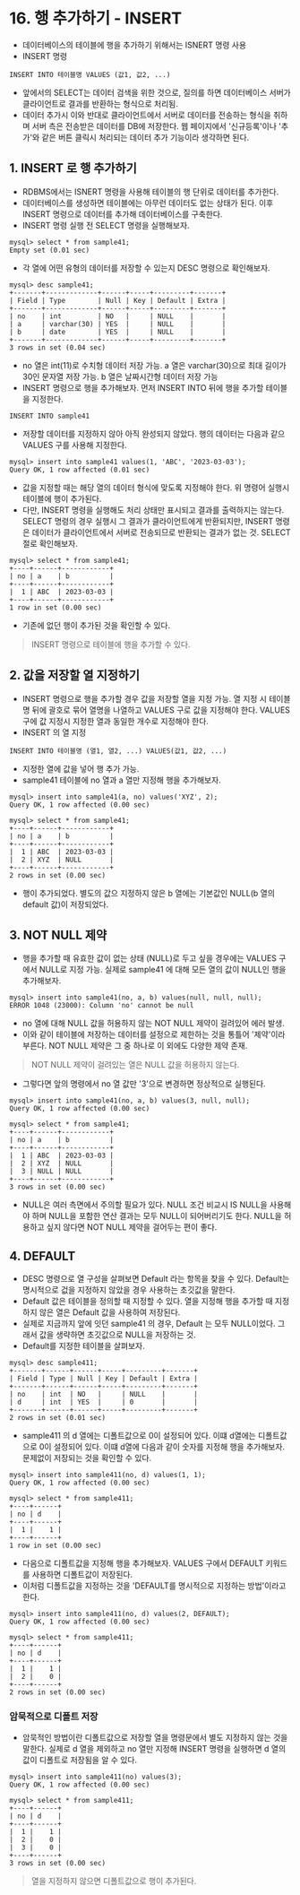 # 16. 행 추가하기 - INSERT
- 데이터베이스의 테이블에 행을 추가하기 위해서는 ISNERT 명령 사용
- INSERT 명령
```text
INSERT INTO 테이블명 VALUES (값1, 값2, ...)
```
- 앞에서의 SELECT는 데이터 검색을 위한 것으로, 질의를 하면 데이터베이스 서버가 클라이언트로 결과를 반환하는 형식으로 처리됨.
- 데이터 추가시 이와 반대로 클라이언트에서 서버로 데이터를 전송하는 형식을 취하며 서버 측은 전송받은 데이터를 DB에 저장한다. 웹 페이지에서 '신규등록'이나
'추가'와 같은 버튼 클릭시 처리되는 데이터 추가 기능이라 생각하면 된다.

## 1. INSERT 로 행 추가하기
- RDBMS에서는 ISNERT 명령을 사용해 테이블의 행 단위로 데이터를 추가한다. 
- 데이터베이스를 생성하면 테이블에는 아무런 데이터도 없는 상태가 된다. 이후 INSERT 명령으로 데이터를 추가해 데이터베이스를 구축한다. 
- INSERT 명령 실행 전 SELECT 명령을 실행해보자.
```text
mysql> select * from sample41;
Empty set (0.01 sec)
```
- 각 열에 어떤 유형의 데이터를 저장할 수 있는지 DESC 명령으로 확인해보자.
```text
mysql> desc sample41;
+-------+-------------+------+-----+---------+-------+
| Field | Type        | Null | Key | Default | Extra |
+-------+-------------+------+-----+---------+-------+
| no    | int         | NO   |     | NULL    |       |
| a     | varchar(30) | YES  |     | NULL    |       |
| b     | date        | YES  |     | NULL    |       |
+-------+-------------+------+-----+---------+-------+
3 rows in set (0.04 sec)
```
- no 열은 int(11)로 수치형 데이터 저장 가능. a 열은 varchar(30)으로 최대 길이가 30인 문자열 저장 가능. b 열은 날짜시간형 데이터 저장 가능
- INSERT 명령으로 행을 추가해보자. 먼저 INSERT INTO 뒤에 행을 추가할 테이블을 지정한다.
```text
INSERT INTO sample41
```
- 저장할 데이터를 지정하지 않아 아직 완성되지 않았다. 행의 데이터는 다음과 같으 VALUES 구를 사용해 지정한다.
```text
mysql> insert into sample41 values(1, 'ABC', '2023-03-03');
Query OK, 1 row affected (0.01 sec)
```
- 값을 지정할 때는 해당 열의 데이터 형식에 맞도록 지정해야 한다. 위 명령어 실행시 테이블에 행이 추가된다.
- 다만, INSERT 명령을 실행해도 처리 상태만 표시되고 결과를 출력하지는 않는다. SELECT 명령의 경우 실행시 그 결과가 클라이언트에게 반환되지만, INSERT
명령은 데이터가 클라이언트에서 서버로 전송되므로 반환되는 결과가 없는 것. SELECT 절로 확인해보자.
```text
mysql> select * from sample41;
+----+------+------------+
| no | a    | b          |
+----+------+------------+
|  1 | ABC  | 2023-03-03 |
+----+------+------------+
1 row in set (0.00 sec)
```
- 기존에 없던 행이 추가된 것을 확인할 수 있다.
> INSERT 명령으로 테이블에 행을 추가할 수 있다.

## 2. 값을 저장할 열 지정하기
- INSERT 명령으로 행을 추가할 경우 값을 저장할 열을 지정 가능. 열 지정 시 테이블명 뒤에 괄호로 묶어 열명을 나열하고 VALUES 구로 값을 지정해야 한다.
VALUES 구에 값 지정시 지정한 열과 동일한 개수로 지정해야 한다.
- INSERT 의 열 지정
```text
INSERT INTO 테이블명 (열1, 열2, ...) VALUES(값1, 값2, ...)
```
- 지정한 열에 값을 넣어 행 추가 가능.
- sample41 테이블에 no 열과 a 열만 지정해 행을 추가해보자.
```text
mysql> insert into sample41(a, no) values('XYZ', 2);
Query OK, 1 row affected (0.00 sec)

mysql> select * from sample41;
+----+------+------------+
| no | a    | b          |
+----+------+------------+
|  1 | ABC  | 2023-03-03 |
|  2 | XYZ  | NULL       |
+----+------+------------+
2 rows in set (0.00 sec)
```
- 행이 추가되었다. 별도의 값으 지정하지 않은 b 열에는 기본값인 NULL(b 열의 default 값)이 저장되었다.

## 3. NOT NULL 제약
- 행을 추가할 때 유효한 값이 없는 상태 (NULL)로 두고 싶을 경우에는 VALUES 구에서 NULL로 지정 가능. 실제로 sample41 에 대해 모든 열의 값이 
NULL인 행을 추가해보자.
```text
mysql> insert into sample41(no, a, b) values(null, null, null);
ERROR 1048 (23000): Column 'no' cannot be null
```
- no 열에 대해 NULL 값을 허용하지 않는 NOT NULL 제약이 걸려있어 에러 발생.
- 이와 같이 테이블에 저장하는 데이터를 설정으로 제한하는 것을 통틀어 '제약'이라 부른다. NOT NULL 제약은 그 중 하나로 이 외에도 다양한 제약 존재.
> NOT NULL 제약이 걸려있는 열은 NULL 값을 허용하지 않는다.

- 그렇다면 앞의 명령에서 no 열 값만 '3'으로 변경하면 정상적으로 실행된다.
```text
mysql> insert into sample41(no, a, b) values(3, null, null);
Query OK, 1 row affected (0.00 sec)

mysql> select * from sample41;
+----+------+------------+
| no | a    | b          |
+----+------+------------+
|  1 | ABC  | 2023-03-03 |
|  2 | XYZ  | NULL       |
|  3 | NULL | NULL       |
+----+------+------------+
3 rows in set (0.00 sec)
```
- NULL은 여러 측면에서 주의할 필요가 있다. NULL 조건 비교시 IS NULL을 사용해야 하며 NULL을 포함한 연산 결과는 모두 NULL이 되어버리기도 한다.
NULL을 허용하고 싶지 않다면 NOT NULL 제약을 걸어두는 편이 좋다.

## 4. DEFAULT
- DESC 명령으로 열 구성을 살펴보면 Default 라는 항목을 찾을 수 있다. Default는 명시적으로 겂을 지정하지 않았을 경우 사용하는 초깃값을 말한다.
- Default 값은 테이블을 정의할 때 지정할 수 있다. 열을 지정해 행을 추가할 때 지정하지 않은 열은 Default 값을 사용하여 저장된다.
- 실제로 지금까지 앞에 잇던 sample41 의 경우, Default 는 모두 NULL이었다. 그래서 값을 생략하면 초깃값으로 NULL을 저장하는 것.
- Default를 지정한 테이블을 살펴보자.
```text
mysql> desc sample411;
+-------+------+------+-----+---------+-------+
| Field | Type | Null | Key | Default | Extra |
+-------+------+------+-----+---------+-------+
| no    | int  | NO   |     | NULL    |       |
| d     | int  | YES  |     | 0       |       |
+-------+------+------+-----+---------+-------+
2 rows in set (0.01 sec)
```
- sample411 의 d 열에는 디폴트값으로 0이 설정되어 있다. 이떄 d열에는 디폴트값으로 0이 설정되어 있다. 이떄 d열에 다음과 같이 숫자를 지정해 행을
추가해보자. 문제없이 저장되는 것을 확인할 수 있다.
```text
mysql> insert into sample411(no, d) values(1, 1);
Query OK, 1 row affected (0.00 sec)

mysql> select * from sample411;
+----+------+
| no | d    |
+----+------+
|  1 |    1 |
+----+------+
1 row in set (0.00 sec)
```
- 다음으로 디폴트값을 지정해 행을 추가해보자. VALUES 구에서 DEFAULT 키워드를 사용하면 디폴트값이 저장된다.
- 이처럼 디폴트값을 지정하는 것을 'DEFAULT를 명시적으로 지정하는 방법'이라고 한다.
```text
mysql> insert into sample411(no, d) values(2, DEFAULT);
Query OK, 1 row affected (0.00 sec)

mysql> select * from sample411;
+----+------+
| no | d    |
+----+------+
|  1 |    1 |
|  2 |    0 |
+----+------+
2 rows in set (0.00 sec)
```

### 암묵적으로 디폴트 저장
- 암묵적인 방법이란 디폴트값으로 저장할 열을 명령문에서 별도 지정하지 않는 것을 말한다. 실제로 d 열을 제외하고 no 열만 지정해 INSERT 명령을 실행하면
d 열의 값이 디폴트로 저장됨을 알 수 있다.
```text
mysql> insert into sample411(no) values(3);
Query OK, 1 row affected (0.00 sec)

mysql> select * from sample411;
+----+------+
| no | d    |
+----+------+
|  1 |    1 |
|  2 |    0 |
|  3 |    0 |
+----+------+
3 rows in set (0.00 sec)
```
> 열을 지정하지 않으면 디폴트값으로 행이 추가된다.
